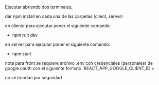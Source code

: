 Ejecutar abriendo dos terminales,

dar npm install en cada una de las carpetas (client, server)

en cliente para ejecutar poner el siguiente comando:
  - npm run dev

en server para ejecutar poner el siguiente comando:
  - npm start


nota para front se requiere archivo .env con credenciales (personales) de google oauth 
con el siguiente formato:
REACT_APP_GOOGLE_CLIENT_ID = 

no se brindan por seguridad